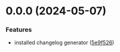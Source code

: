 # 0.0.0 (2024-05-07)

### Features

-   installed changelog generator ([5e9f526](https://github.com/angelxmoreno/desktop-oauth-bridge/commit/5e9f52682adb60665ad4c2c238e374e39aa6f008))
